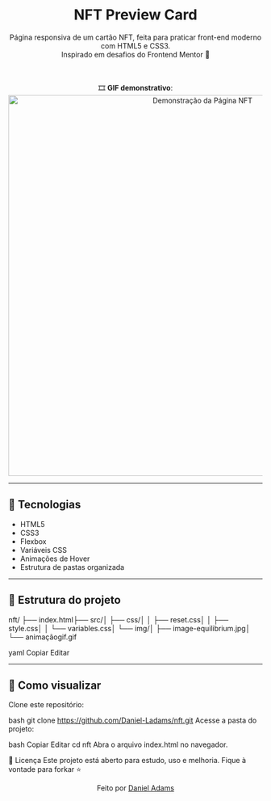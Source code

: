 <h1 align="center">NFT Preview Card</h1>

<p align="center">
  Página responsiva de um cartão NFT, feita para praticar front-end moderno com HTML5 e CSS3. <br>
  Inspirado em desafios do Frontend Mentor 🚀
</p>

<div align="center">
  <br><br>
  🎞️ <strong>GIF demonstrativo</strong>:
  
  <img src="src/img/animacao-nft.gif" alt="Demonstração da Página NFT" width="754px">

</div>

---

## 🚀 Tecnologias

- HTML5
- CSS3
- Flexbox
- Variáveis CSS
- Animações de Hover
- Estrutura de pastas organizada

---

## 📁 Estrutura do projeto

nft/
├── index.html├── src/│ ├── css/│ │ ├── reset.css│ │ ├── style.css│ │ └── variables.css│ └── img/│ ├── image-equilibrium.jpg│ └── animaçãogif.gif

yaml
Copiar
Editar

---

## 📌 Como visualizar

Clone este repositório:
   
bash
   git clone https://github.com/Daniel-Ladams/nft.git
Acesse a pasta do projeto:

bash
Copiar
Editar
cd nft
Abra o arquivo index.html no navegador.

📄 Licença
Este projeto está aberto para estudo, uso e melhoria. Fique à vontade para forkar ⭐

<p align="center">Feito por <a href="https://github.com/Daniel-Ladams" target="_blank">Daniel Adams</a></p>
